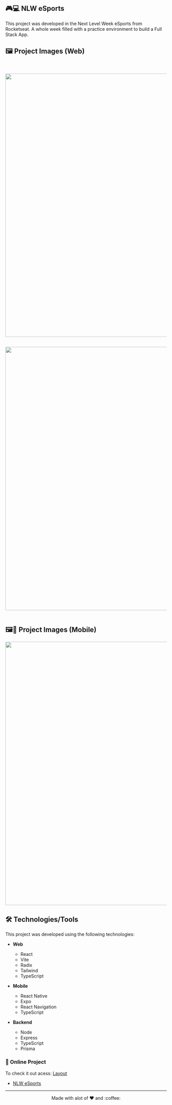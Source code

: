 ## 🎮💻 NLW eSports

This project was developed in the Next Level Week eSports from Rocketseat. A whole week filled with a practice environment to build a Full Stack App.


## 🖼 Project Images (Web)

<br><div align="center">
    <img src="https://user-images.githubusercontent.com/71772559/190813600-d22c07b2-1eee-48bb-92bb-f8b46e7dcaf4.png" align="center" width="820px"  />
</div>
<br/>
<div align="center">
    <img src="https://user-images.githubusercontent.com/71772559/190813638-bc41450e-7f90-4df1-98fa-bfb2f5450b72.png" align="center"  width="820px" />
</div><br>

## 🖼📱 Project Images (Mobile)
<div align="center">
   <img src="https://user-images.githubusercontent.com/71772559/190815895-e609f512-0aa4-4bae-8624-cd2a25bde286.png" align="center"  width="820px"  />
</div>



## 🛠️ Technologies/Tools

This project was developed using the following technologies:

* **Web**
  * React
  * Vite
  * Radix
  * Tailwind
  * TypeScript
  
* **Mobile**
  * React Native
  * Expo
  * React Navigation
  * TypeScript
  
* **Backend**
  * Node
  * Express
  * TypeScript
  * Prisma

### 🔗 Online Project
To check it out acess: <a target="_blank" href="#">Layout</a>
* [NLW eSports](https://linktr.ee/nlw_esports)

---

<p align="center"> Made with alot of ♥ and :coffee: </p>
